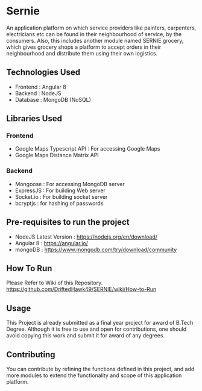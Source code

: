 # Sernie

An application platform on which service providers like painters, carpenters, electricians etc can be found in their neighbourhood of service, by the consumers. Also, this includes another module named SERNIE grocery, which gives grocery shops a platform to accept orders in their neighbourhood and distribute them using their own logistics. 

## Technologies Used

- Frontend : Angular 8
- Backend : NodeJS
- Database : MongoDB (NoSQL)

## Libraries Used

### Frontend
- Google Maps Typescript API : For accessing Google Maps
- Google Maps Distance Matrix API

### Backend
- Mongoose : For accessing MongoDB server
- ExpressJS : For building Web server
- Socket.io : For building socket server
- bcryptjs : for hashing of passwords

## Pre-requisites to run the project
- NodeJS Latest Version : https://nodejs.org/en/download/
- Angular 8 : https://angular.io/
- mongoDB : https://www.mongodb.com/try/download/community

## How To Run
Please Refer to Wiki of this Repository. https://github.com/DriftedHawk49/SERNIE/wiki/How-to-Run

## Usage

This Project is already submitted as a final year project for award of B.Tech Degree. Although it is free to use and open for contributions, one should avoid copying this work and submit it for award of any degrees.

## Contributing

You can contribute by refining the functions defined in this project, and add more modules to extend the functionality and scope of this application platform. 
